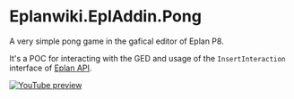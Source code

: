# Eplanwiki.EplAddin.Pong
A very simple pong game in the gafical editor of Eplan P8. 

It's a POC for interacting with the GED and usage of the `InsertInteraction` interface of [Eplan API](https://www.eplan.help/en-US/infoportal/content/api/2.8/Eplan.EplApi.EServicesu~Eplan.EplApi.EServices.Ged.InsertInteraction.html).

[![YouTube preview](http://img.youtube.com/vi/yH0SRw4l9cE/0.jpg)](https://www.youtube.com/watch?v=yH0SRw4l9cE&t=59s)
